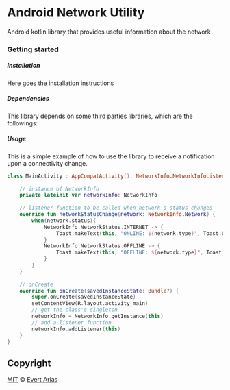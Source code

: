 # Android Network Utility

Android kotlin library that provides useful information about the network

### Getting started

##### Installation

Here goes the installation instructions

##### Dependencies

This library depends on some third parties libraries, which are the followings:

##### Usage

This is a simple example of how to use the library to receive a notification upon a connectivity change.

```Kotlin
class MainActivity : AppCompatActivity(), NetworkInfo.NetworkInfoListener {
   
    // instance of NetworkInfo
    private lateinit var networkInfo: NetworkInfo
    
    // listener function to be called when network's status changes
    override fun networkStatusChange(network: NetworkInfo.Network) {
        when(network.status){
            NetworkInfo.NetworkStatus.INTERNET -> {
                Toast.makeText(this, "ONLINE: ${network.type}", Toast.LENGTH_SHORT).show()
            }
            NetworkInfo.NetworkStatus.OFFLINE -> {
                Toast.makeText(this, "OFFLINE: ${network.type}", Toast.LENGTH_SHORT).show()
            }
        }
    }
    
    // onCreate
    override fun onCreate(savedInstanceState: Bundle?) {
        super.onCreate(savedInstanceState)
        setContentView(R.layout.activity_main)
        // get the class's singleton
        networkInfo = NetworkInfo.getInstance(this)
        // add a listener function
        networkInfo.addListener(this)
    }
}

```



## Copyright

[MIT](https://github.com/evert-arias/android-network-utility/blob/master/LICENSE) © [Evert Arias](https://evert-arias.github.io/)
